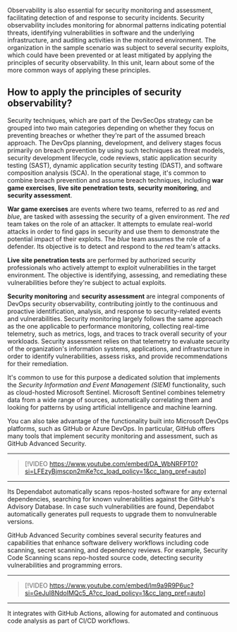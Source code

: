 Observability is also essential for security monitoring and assessment, facilitating detection of and response to security incidents. Security observability includes monitoring for abnormal patterns indicating potential threats, identifying vulnerabilities in software and the underlying infrastructure, and auditing activities in the monitored environment. The organization in the sample scenario was subject to several security exploits, which could have been prevented or at least mitigated by applying the principles of security observability. In this unit, learn about some of the more common ways of applying these principles.

## How to apply the principles of security observability?

Security techniques, which are part of the DevSecOps strategy can be grouped into two main categories depending on whether they focus on preventing breaches or whether they're part of the assumed breach approach. The DevOps planning, development, and delivery stages focus primarily on breach prevention by using such techniques as threat models, security development lifecycle, code reviews, static application security testing (SAST), dynamic application security testing (DAST), and software composition analysis (SCA). In the operational stage, it's common to combine breach prevention and assume breach techniques, including **war game exercises**, **live site penetration tests**, **security monitoring**, and **security assessment**.

**War game exercises** are events where two teams, referred to as *red* and *blue*, are tasked with assessing the security of a given environment.  The *red* team takes on the role of an attacker. It attempts to emulate real-world attacks in order to find gaps in security and use them to demonstrate the potential impact of their exploits. The *blue* team assumes the role of a defender. Its objective is to detect and respond to the *red* team's attacks.

**Live site penetration tests** are performed by authorized security professionals who actively attempt to exploit vulnerabilities in the target environment. The objective is identifying, assessing, and remediating these vulnerabilities before they're subject to actual exploits.

**Security monitoring** and **security assessment** are integral components of DevOps security observability, contributing jointly to the continuous and proactive identification, analysis, and response to security-related events and vulnerabilities. Security monitoring largely follows the same approach as the one applicable to performance monitoring, collecting real-time telemetry, such as metrics, logs, and traces to track overall security of your workloads. Security assessment relies on that telemetry to evaluate security of the organization's information systems, applications, and infrastructure in order to identify vulnerabilities, assess risks, and provide recommendations for their remediation.

It's common to use for this purpose a dedicated solution that implements the *Security Information and Event Management (SIEM)* functionality, such as cloud-hosted Microsoft Sentinel. Microsoft Sentinel combines telemetry data from a wide range of sources, automatically correlating them and looking for patterns by using artificial intelligence and machine learning.

You can also take advantage of the functionality built into Microsoft DevOps platforms, such as GitHub or Azure DevOps. In particular, GitHub offers many tools that implement security monitoring and assessment, such as GitHub Advanced Security.

---
> [!VIDEO https://www.youtube.com/embed/DA_WbNRFPT0?si=LFEzyBjmscpn2mKe?cc_load_policy=1&cc_lang_pref=auto]
---

Its Dependabot automatically scans repos-hosted software for any external dependencies, searching for known vulnerabilities against the GitHub's Advisory Database. In case such vulnerabilities are found, Dependabot automatically generates pull requests to upgrade them to nonvulnerable versions.

GitHub Advanced Security combines several security features and capabilities that enhance software delivery workflows including code scanning, secret scanning, and dependency reviews. For example, Security Code Scanning scans repo-hosted source code, detecting security vulnerabilities and programming errors.

---
> [!VIDEO https://www.youtube.com/embed/lm9a9R9P6uc?si=GeJuI8NdoIMQc5_A?cc_load_policy=1&cc_lang_pref=auto]
---

It integrates with GitHub Actions, allowing for automated and continuous code analysis as part of CI/CD workflows.

